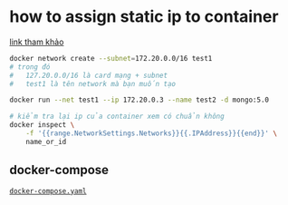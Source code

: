 # how to assign static ip to container

[link tham khảo](https://www.cloudsavvyit.com/14508/how-to-assign-a-static-ip-to-a-docker-container/)

```bash
docker network create --subnet=172.20.0.0/16 test1
# trong đó
#   127.20.0.0/16 là card mạng + subnet
#   test1 là tên network mà bạn muốn tạo

docker run --net test1 --ip 172.20.0.3 --name test2 -d mongo:5.0

# kiểm tra lại ip của container xem có chuẩn không
docker inspect \
    -f '{{range.NetworkSettings.Networks}}{{.IPAddress}}{{end}}' \
    name_or_id
```

## docker-compose

[`docker-compose.yaml`](./docker-compose.yaml)
